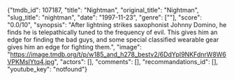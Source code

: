 {"tmdb_id": 107187, "title": "Nightman", "original_title": "Nightman", "slug_title": "nightman", "date": "1997-11-23", "genre": [""], "score": "0.0/10", "synopsis": "After lightning strikes saxophonist Johnny Domino, he finds he is telepathically tuned to the frequency of evil. This gives him an edge for finding the bad guys, and some special classified wearable gear gives him an edge for fighting them.", "image": "https://image.tmdb.org/t/p/w185_and_h278_bestv2/6DdYpI9NKFdnrW8W6VPKMsIYtq4.jpg", "actors": [], "comments": [], "recommandations_id": [], "youtube_key": "notfound"}